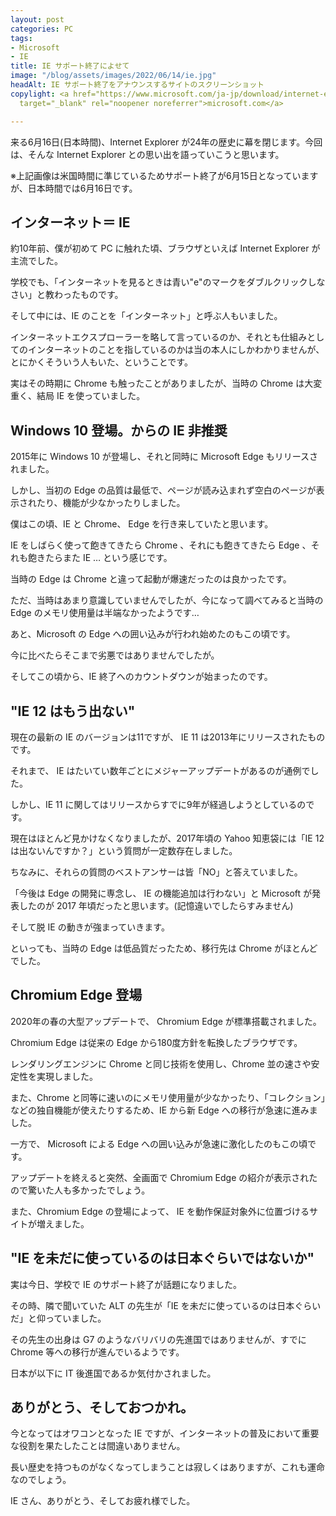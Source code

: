 ```yaml
---
layout: post
categories: PC
tags:
- Microsoft
- IE
title: IE サポート終了によせて
image: "/blog/assets/images/2022/06/14/ie.jpg"
headAlt: IE サポート終了をアナウンスするサイトのスクリーンショット
copylight: <a href="https://www.microsoft.com/ja-jp/download/internet-explorer.aspx"
  target="_blank" rel="noopener noreferrer">microsoft.com</a>

---
```

来る6月16日(日本時間)、Internet Explorer が24年の歴史に幕を閉じます。今回は、そんな Internet Explorer との思い出を語っていこうと思います。

※上記画像は米国時間に準じているためサポート終了が6月15日となっていますが、日本時間では6月16日です。

## インターネット＝ IE

約10年前、僕が初めて PC に触れた頃、ブラウザといえば Internet Explorer が主流でした。

学校でも、「インターネットを見るときは青い"e"のマークをダブルクリックしなさい」と教わったものです。

そして中には、IE のことを「インターネット」と呼ぶ人もいました。

インターネットエクスプローラーを略して言っているのか、それとも仕組みとしてのインターネットのことを指しているのかは当の本人にしかわかりませんが、とにかくそういう人もいた、ということです。

実はその時期に Chrome も触ったことがありましたが、当時の Chrome は大変重く、結局 IE を使っていました。

## Windows 10 登場。からの IE 非推奨

2015年に Windows 10 が登場し、それと同時に Microsoft Edge もリリースされました。

しかし、当初の Edge の品質は最低で、ページが読み込まれず空白のページが表示されたり、機能が少なかったりしました。

僕はこの頃、IE と Chrome、 Edge を行き来していたと思います。

IE をしばらく使って飽きてきたら Chrome 、それにも飽きてきたら Edge 、それも飽きたらまた IE … という感じです。

当時の Edge は Chrome と違って起動が爆速だったのは良かったです。

ただ、当時はあまり意識していませんでしたが、今になって調べてみると当時の Edge のメモリ使用量は半端なかったようです…

あと、Microsoft の Edge への囲い込みが行われ始めたのもこの頃です。

今に比べたらそこまで劣悪ではありませんでしたが。

そしてこの頃から、IE 終了へのカウントダウンが始まったのです。

## "IE 12 はもう出ない"

現在の最新の IE のバージョンは11ですが、 IE 11 は2013年にリリースされたものです。

それまで、 IE はたいてい数年ごとにメジャーアップデートがあるのが通例でした。

しかし、IE 11 に関してはリリースからすでに9年が経過しようとしているのです。

現在はほとんど見かけなくなりましたが、2017年頃の Yahoo 知恵袋には「IE 12 は出ないんですか？」という質問が一定数存在しました。

ちなみに、それらの質問のベストアンサーは皆「NO」と答えていました。

「今後は Edge の開発に専念し、 IE の機能追加は行わない」と Microsoft が発表したのが 2017 年頃だったと思います。(記憶違いでしたらすみません)

そして脱 IE の動きが強まっていきます。

といっても、当時の Edge は低品質だったため、移行先は Chrome がほとんどでした。

## Chromium Edge 登場

2020年の春の大型アップデートで、 Chromium Edge が標準搭載されました。

Chromium Edge は従来の Edge から180度方針を転換したブラウザです。

レンダリングエンジンに Chrome と同じ技術を使用し、Chrome 並の速さや安定性を実現しました。

また、Chrome と同等に速いのにメモリ使用量が少なかったり、「コレクション」などの独自機能が使えたりするため、IE から新 Edge への移行が急速に進みました。

一方で、 Microsoft による Edge への囲い込みが急速に激化したのもこの頃です。

アップデートを終えると突然、全画面で Chromium Edge の紹介が表示されたので驚いた人も多かったでしょう。

また、Chromium Edge の登場によって、 IE を動作保証対象外に位置づけるサイトが増えました。

## "IE を未だに使っているのは日本ぐらいではないか"

実は今日、学校で IE のサポート終了が話題になりました。

その時、隣で聞いていた ALT の先生が「IE を未だに使っているのは日本ぐらいだ」と仰っていました。

その先生の出身は G7 のようなバリバリの先進国ではありませんが、すでに Chrome 等への移行が進んでいるようです。

日本が以下に IT 後進国であるか気付かされました。

## ありがとう、そしておつかれ。

今となってはオワコンとなった IE ですが、インターネットの普及において重要な役割を果たしたことは間違いありません。

長い歴史を持つものがなくなってしまうことは寂しくはありますが、これも運命なのでしょう。

IE さん、ありがとう、そしてお疲れ様でした。